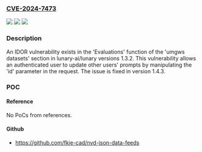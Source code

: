 ### [CVE-2024-7473](https://cve.mitre.org/cgi-bin/cvename.cgi?name=CVE-2024-7473)
![](https://img.shields.io/static/v1?label=Product&message=lunary-ai%2Flunary&color=blue)
![](https://img.shields.io/static/v1?label=Version&message=unspecified%3C%201.4.3%20&color=brighgreen)
![](https://img.shields.io/static/v1?label=Vulnerability&message=CWE-269%20Improper%20Privilege%20Management&color=brighgreen)

### Description

An IDOR vulnerability exists in the 'Evaluations' function of the 'umgws datasets' section in lunary-ai/lunary versions 1.3.2. This vulnerability allows an authenticated user to update other users' prompts by manipulating the 'id' parameter in the request. The issue is fixed in version 1.4.3.

### POC

#### Reference
No PoCs from references.

#### Github
- https://github.com/fkie-cad/nvd-json-data-feeds

